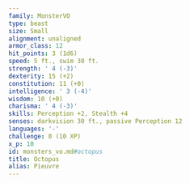 ```yaml
---
family: MonsterVO
type: beast
size: Small
alignment: unaligned
armor_class: 12
hit_points: 3 (1d6)
speed: 5 ft., swim 30 ft.
strength: ' 4 (-3)'
dexterity: 15 (+2)
constitution: 11 (+0)
intelligence: ' 3 (-4)'
wisdom: 10 (+0)
charisma: ' 4 (-3)'
skills: Perception +2, Stealth +4
senses: darkvision 30 ft., passive Perception 12
languages: '-'
challenge: 0 (10 XP)
x_p: 10
id: monsters_vo.md#octopus
title: Octopus
alias: Pieuvre
---
```


